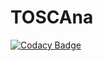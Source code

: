 # TOSCAna

[![Codacy Badge](https://api.codacy.com/project/badge/Grade/f4f585462d3545b885824a81686170fd)](https://www.codacy.com/app/mmunozba/TOSCAna?utm_source=github.com&utm_medium=referral&utm_content=nfode/TOSCAna&utm_campaign=badger)
